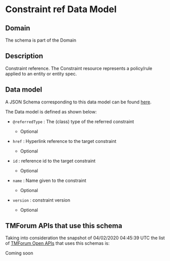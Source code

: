 # Constraint ref Data Model

## Domain

The  schema is part of the  Domain

## Description

Constraint reference. The Constraint resource represents a policy/rule applied to an entity or entity spec.

## Data model

A JSON Schema corresponding to this data model can be found
[here](https://github.com/tmforum-rand/schemas/blob/candidates/Common/ConstraintRef.schema.json).

The Data model is defined as shown below:
- `@referredType` : The (class) type of the referred constraint

  - Optional

- `href` : Hyperlink reference to the target constraint

  - Optional

- `id` : reference id to the target constraint

  - Optional

- `name` : Name given to the constraint

  - Optional

- `version` : constraint version

  - Optional





## TMForum APIs that use this schema

Taking into consideration the snapshot of 04/02/2020 04:45:39 UTC the list of [TMForum Open APIs](https://www.tmforum.org/open-apis/) that uses this schemas is:

Coming soon